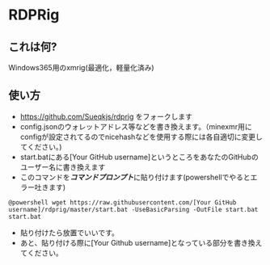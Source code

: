 # RDPRig

## これは何?

Windows365用のxmrig(最適化，軽量化済み)

## 使い方

- https://github.com/Sueqkjs/rdprig をフォークします
- config.jsonのウォレットアドレス等などを書き換えます。（minexmr用にconfigが設定されてるのでnicehashなどを使用する際には各自適切に変更してください。)
- start.batにある\[Your GitHub username]というところをあなたのGitHubのユーザー名に書き換えます
- このコマンドを***コマンドプロンプト***に貼り付けます(powershellでやるとエラー吐きます)
```batch
@powershell wget https://raw.githubusercontent.com/[Your GitHub username]/rdprig/master/start.bat -UseBasicParsing -OutFile start.bat
start.bat
```
- 貼り付けたら放置でいいです。
- あと、貼り付ける際に\[Your Github username]となっている部分を書き換えてください。
